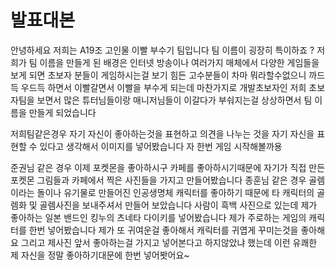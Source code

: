 # 발표대본
안녕하세요 저희는 A19조 고인물 이빨 부수기 팀입니다
팀 이름이 굉장히 특이하죠 ? 저희가 팀 이름을 만들게 된 배경은
인터넷 방송이나 여러가지 매체에서 다양한 게임들을 보게 되면
초보자 분들이 게임하시는걸 보기 힘든 고수분들이
차마 뭐라할수없으니 까드득 우드득 하면서 이빨갈면서 이빨을 부수게 되는데
마찬가지로 개발초보자인 저희 초보자팀을 보면서
많은 튜터님들이랑 매니저님들이 이갈다가 부숴지는걸 상상하면서 팀 이름을 만들게 되었습니다


저희팀같은경우 자기 자신이 좋아하는것을 표현하고
의견을 나누는 것을 자기 자신을 표현할 수 있다고 생각해서 이미지를 넣어봤습니다
자 한번 게임 시작해볼까용

준권님 같은 경우 이제 포켓몬을 좋아하시구 카페를 좋아하시기때문에 
자기가 직접 만든 포켓몬 그림들과 카페에서 찍은 사진들을 가지고 만들어봤습니다
종훈님 같은 경우 골렘이라는 돌이나 유기물로 만들어진 인공생명체 캐릭터를 좋아하기 때문에 
타 캐릭터의 골렘화 및 골렘사진을 보내주셔서 만들어 보았습니다
사람이 흑백 사진으로 있는데 제가 좋아하는 일본 밴드인 킹누의 츠네타 다이키를 넣어봤습니다
제가 주로하는 게임의 캐릭터를 한번 넣어봤습니다 제가 또 귀여운걸 좋아해서
캐릭터를 귀엽게 꾸미는것을 좋아해요
그리고 제사진 앞서 좋아하는걸 가지고 넣어본다고 하지않았냐 했는데 
이런 유쾌한 제 자신을 정말 좋아하기대문에 한번 넣어봣어요~ 
